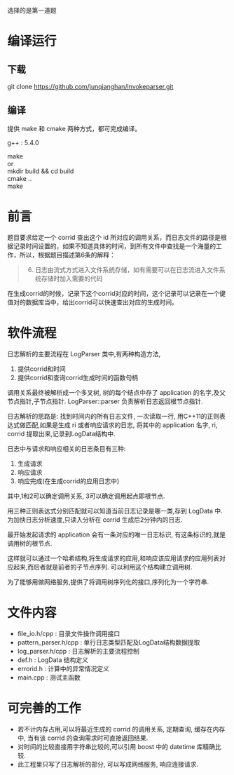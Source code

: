 选择的是第一道题

# 编译运行
## 下载
git clone https://github.com/junqianghan/invokeparser.git
## 编译

提供 make 和 cmake 两种方式，都可完成编译。

g++ : 5.4.0

make  
or  
mkdir build && cd build  
cmake ..  
make  

# 前言

题目要求给定一个 corrid 查出这个 id 所对应的调用关系，而日志文件的路径是根据记录时间设置的，如果不知道具体的时间，到所有文件中查找是一个海量的工作，所以，根据题目描述第6条的解释：
> 6. 日志由流式方式进入文件系统存储，如有需要可以在日志流进入文件系统存储时加入需要的代码

在生成corrid的时候，记录下这个corrid对应的时间，这个记录可以记录在一个键值对的数据库当中，给出corrid可以快速查出对应的生成时间。

# 软件流程

日志解析的主要流程在 LogParser 类中,有两种构造方法,
1. 提供corrid和时间
2. 提供corrid和查询corrid生成时间的函数句柄

调用关系最终被解析成一个多叉树, 树的每个结点中存了 application 的名字,及父节点指针,子节点指针.
LogParser::parser 负责解析日志返回根节点指针.

日志解析的思路是: 找到时间内的所有日志文件, 一次读取一行, 用C++11的正则表达式做匹配,如果是生成 ri 或者响应请求的日志, 将其中的 application 名字, ri, corrid 提取出来,记录到LogData结构中.

日志中与请求和响应相关的日志条目有三种:
1. 生成请求
2. 响应请求
3. 响应完成(在生成corrid的应用日志中)

其中,1和2可以确定调用关系, 3可以确定调用起点即根节点.

用三种正则表达式分别匹配就可以知道当前日志记录是哪一类,存到 LogData 中.为加快日志分析速度,只读入分析在 corrid 生成后2分钟内的日志.

最开始发起请求的 application 会有一条对应的唯一日志标识, 有这条标识的,就是调用树的根节点.

这样就可以通过一个哈希结构,将生成请求的应用,和响应该应用请求的应用列表对应起来,而后者就是前者的子节点序列. 可以利用这个结构建立调用树.

为了能够用做网络服务,提供了将调用树序列化的接口,序列化为一个字符串.

# 文件内容
* file_io.h/cpp : 目录文件操作调用接口
* pattern_parser.h/cpp : 单行日志类型匹配及LogData结构数据提取
* log_parser.h/cpp : 日志解析的主要流程控制
* def.h : LogData 结构定义
* errorid.h : 计算中的异常情况定义
* main.cpp : 测试主函数

# 可完善的工作
* 若不计内存占用,可以将最近生成的 corrid 的调用关系, 定期查询, 缓存在内存中, 当有该 corrid 的查询需求时可直接返回结果.
* 对时间的比较直接用字符串比较的,可以引用 boost 中的 datetime 库精确比较.
* 此工程里只写了日志解析的部分, 可以写成网络服务, 响应连接请求.
